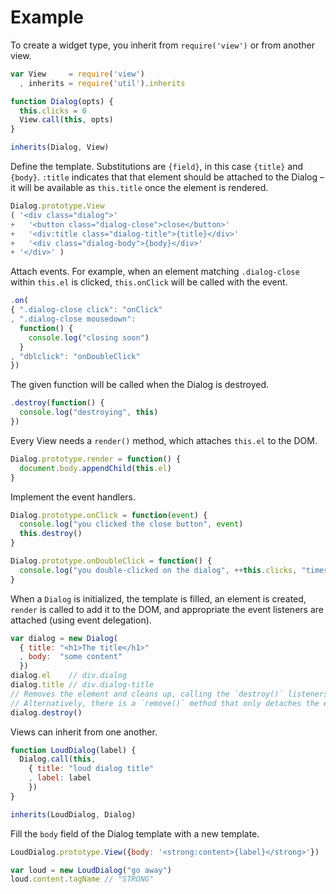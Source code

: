 # Example

To create a widget type, you inherit from `require('view')` or from another view.

```javascript
var View     = require('view')
  , inherits = require('util').inherits

function Dialog(opts) {
  this.clicks = 0
  View.call(this, opts)
}

inherits(Dialog, View)
```

Define the template. Substitutions are `{field}`, in this case `{title}`
and `{body}`. `:title` indicates that that element should be attached
to the Dialog &ndash; it will be available as `this.title` once the
element is rendered.

```javascript
Dialog.prototype.View
( '<div class="dialog">'
+   '<button class="dialog-close">close</button>'
+   '<div:title class="dialog-title">{title}</div>'
+   '<div class="dialog-body">{body}</div>'
+ '</div>' )
```

Attach events. For example, when an element matching `.dialog-close` within
`this.el` is clicked, `this.onClick` will be called with the event.

```javascript
.on(
{ ".dialog-close click": "onClick"
, ".dialog-close mousedown":
  function() {
    console.log("closing soon")
  }
, "dblclick": "onDoubleClick"
})
```

The given function will be called when the Dialog is destroyed.

```javascript
.destroy(function() {
  console.log("destroying", this)
})
```

Every View needs a `render()` method, which attaches `this.el` to the DOM.

```javascript
Dialog.prototype.render = function() {
  document.body.appendChild(this.el)
}
```

Implement the event handlers.

```javascript
Dialog.prototype.onClick = function(event) {
  console.log("you clicked the close button", event)
  this.destroy()
}

Dialog.prototype.onDoubleClick = function() {
  console.log("you double-clicked on the dialog", ++this.clicks, "times")
}
```

When a `Dialog` is initialized, the template is filled, an element is created,
`render` is called to add it to the DOM, and appropriate the event listeners
are attached (using event delegation).

```javascript
var dialog = new Dialog(
  { title: "<h1>The title</h1>"
  , body:  "some content"
  })
dialog.el    // div.dialog
dialog.title // div.dialog-title
// Removes the element and cleans up, calling the `destroy()` listeners.
// Alternatively, there is a `remove()` method that only detaches the element from the DOM.
dialog.destroy()
```

Views can inherit from one another.

```javascript
function LoudDialog(label) {
  Dialog.call(this,
    { title: "loud dialog title"
    , label: label
    })
}

inherits(LoudDialog, Dialog)
```

Fill the `body` field of the Dialog template with a new template.

```javascript
LoudDialog.prototype.View({body: '<strong:content>{label}</strong>'})

var loud = new LoudDialog("go away")
loud.content.tagName // "STRONG"
```
